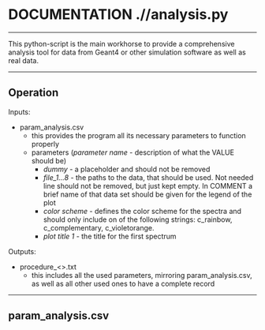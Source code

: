 # DOCUMENTATION .//analysis.py

---

This python-script is the main workhorse to provide a comprehensive analysis tool for data from Geant4 or other simulation software as well as real data.

---

## Operation
Inputs:

- param_analysis.csv
  - this provides the program all its necessary parameters to function properly
  - parameters (*parameter name* - description of what the VALUE should be)
    - *dummy* - a placeholder and should not be removed
    - *file_1...8* - the paths to the data, that should be used. Not needed line should not be removed, but just kept empty. In COMMENT a brief name of that data set should be given for the legend of the plot
    - *color scheme* - defines the color scheme for the spectra and should only include on of the following strings: c_rainbow, c_complementary, c_violetorange.
    - *plot title 1* - the title for the first spectrum

Outputs:

- procedure_<>.txt
  - this includes all the used parameters, mirroring param_analysis.csv, as well as all other used ones to have a complete record

---

## param_analysis.csv